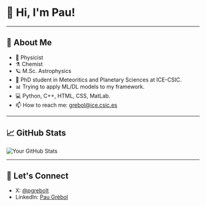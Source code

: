 # 👋 Hi, I'm Pau!

---

## 🚀 About Me
- 🧭 Physicist
- ⚗️ Chemist
- 🪐 M.Sc. Astrophysics
- 🌠 PhD student in Meteoritics and Planetary Sciences at ICE-CSIC.
- 📊 Trying to apply ML/DL models to my framework.
- 💻 Python, C++, HTML, CSS, MatLab.
- 📫 How to reach me: grebol@ice.csic.es

---


## 📈 GitHub Stats

![Your GitHub Stats](https://github-readme-stats.vercel.app/api?username=pgrebolt&show_icons=true&hide_title=true&count_private=true&hide=prs&theme=monokai)

---

## 📣 Let's Connect

- X: [@pgrebolt](https://twitter.com/pgrebolt)
- LinkedIn: [Pau Grèbol](https://www.linkedin.com/in/pau-grebol-tomas)

